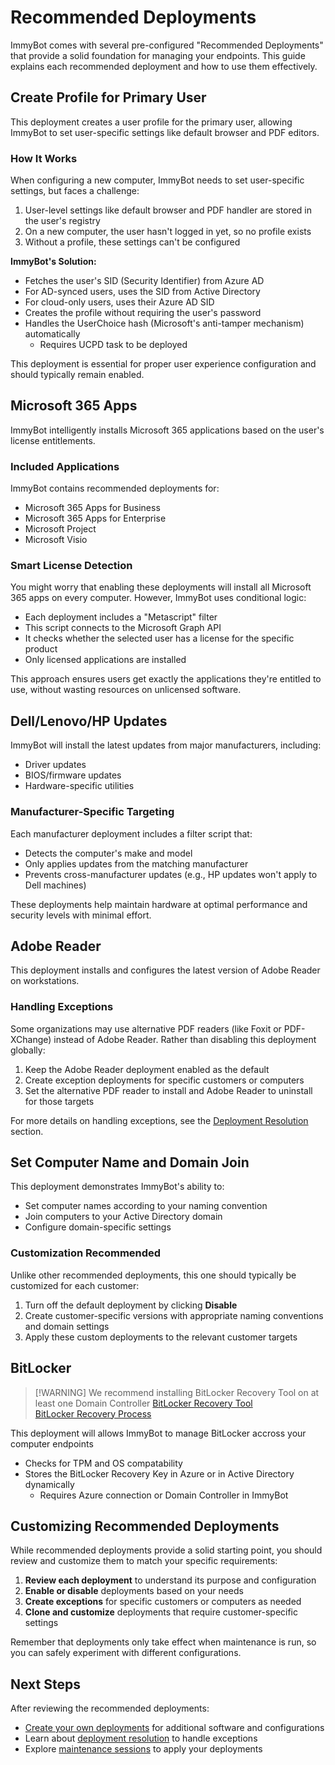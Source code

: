 # Recommended Deployments

ImmyBot comes with several pre-configured "Recommended Deployments" that provide a solid foundation for managing your endpoints. This guide explains each recommended deployment and how to use them effectively.

## Create Profile for Primary User

This deployment creates a user profile for the primary user, allowing ImmyBot to set user-specific settings like default browser and PDF editors.

### How It Works

When configuring a new computer, ImmyBot needs to set user-specific settings, but faces a challenge:

1. User-level settings like default browser and PDF handler are stored in the user's registry
2. On a new computer, the user hasn't logged in yet, so no profile exists
3. Without a profile, these settings can't be configured

**ImmyBot's Solution:**
- Fetches the user's SID (Security Identifier) from Azure AD
- For AD-synced users, uses the SID from Active Directory
- For cloud-only users, uses their Azure AD SID
- Creates the profile without requiring the user's password
- Handles the UserChoice hash (Microsoft's anti-tamper mechanism) automatically
  - Requires UCPD task to be deployed

This deployment is essential for proper user experience configuration and should typically remain enabled.

## Microsoft 365 Apps

ImmyBot intelligently installs Microsoft 365 applications based on the user's license entitlements.

### Included Applications

ImmyBot contains recommended deployments for:
* Microsoft 365 Apps for Business
* Microsoft 365 Apps for Enterprise
* Microsoft Project
* Microsoft Visio

### Smart License Detection

You might worry that enabling these deployments will install all Microsoft 365 apps on every computer. However, ImmyBot uses conditional logic:

- Each deployment includes a "Metascript" filter
- This script connects to the Microsoft Graph API
- It checks whether the selected user has a license for the specific product
- Only licensed applications are installed

This approach ensures users get exactly the applications they're entitled to use, without wasting resources on unlicensed software.

## Dell/Lenovo/HP Updates

ImmyBot will install the latest updates from major manufacturers, including:
- Driver updates
- BIOS/firmware updates
- Hardware-specific utilities

### Manufacturer-Specific Targeting

Each manufacturer deployment includes a filter script that:
- Detects the computer's make and model
- Only applies updates from the matching manufacturer
- Prevents cross-manufacturer updates (e.g., HP updates won't apply to Dell machines)

These deployments help maintain hardware at optimal performance and security levels with minimal effort.

## Adobe Reader

This deployment installs and configures the latest version of Adobe Reader on workstations.

### Handling Exceptions

Some organizations may use alternative PDF readers (like Foxit or PDF-XChange) instead of Adobe Reader. Rather than disabling this deployment globally:

1. Keep the Adobe Reader deployment enabled as the default
2. Create exception deployments for specific customers or computers
3. Set the alternative PDF reader to install and Adobe Reader to uninstall for those targets

For more details on handling exceptions, see the [Deployment Resolution](/Documentation/Reference/terminology.md#deployment-resolution) section.

## Set Computer Name and Domain Join

This deployment demonstrates ImmyBot's ability to:
- Set computer names according to your naming convention
- Join computers to your Active Directory domain
- Configure domain-specific settings

### Customization Recommended

Unlike other recommended deployments, this one should typically be customized for each customer:

1. Turn off the default deployment by clicking **Disable**
2. Create customer-specific versions with appropriate naming conventions and domain settings
3. Apply these custom deployments to the relevant customer targets

## BitLocker

> [!WARNING] We recommend installing BitLocker Recovery Tool on at least one Domain Controller
> [BitLocker Recovery Tool](https://learn.microsoft.com/en-us/windows/security/operating-system-security/data-protection/bitlocker/recovery-process#helpdesk-recovery-in-active-directory-domain-services)
> <br> [BitLocker Recovery Process](https://learn.microsoft.com/en-us/windows/security/operating-system-security/data-protection/bitlocker/recovery-process)

This deployment will allows ImmyBot to manage BitLocker accross your computer endpoints
- Checks for TPM and OS compatability
- Stores the BitLocker Recovery Key in Azure or in Active Directory dynamically
  - Requires Azure connection or Domain Controller in ImmyBot


## Customizing Recommended Deployments

While recommended deployments provide a solid starting point, you should review and customize them to match your specific requirements:

1. **Review each deployment** to understand its purpose and configuration
2. **Enable or disable** deployments based on your needs
3. **Create exceptions** for specific customers or computers as needed
4. **Clone and customize** deployments that require customer-specific settings

Remember that deployments only take effect when maintenance is run, so you can safely experiment with different configurations.

## Next Steps

After reviewing the recommended deployments:

- [Create your own deployments](/Documentation/HowToGuides/creating-managing-deployments.md) for additional software and configurations
- Learn about [deployment resolution](/Documentation/Reference/terminology.md#deployment-resolution) to handle exceptions
- Explore [maintenance sessions](/Documentation/Reference/terminology.md#maintenance-session) to apply your deployments

